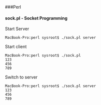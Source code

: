 ###Perl
#### sock.pl - Socket Programming
Start Server 

	MacBook-Pro:perl sysroot$ ./sock.pl server

Start client 

	MacBook-Pro:perl sysroot$ ./sock.pl
	123
	456
	789

Switch to server

	MacBook-Pro:perl sysroot$ ./sock.pl server
	123
	456
	789

